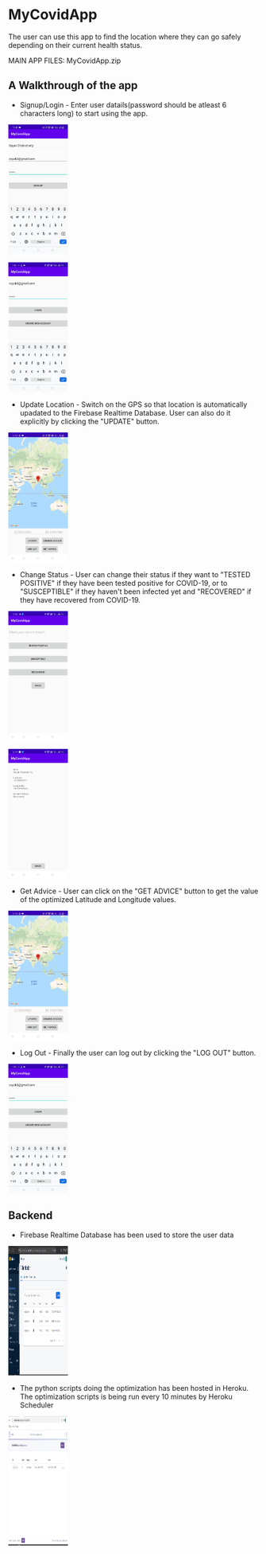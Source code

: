 # MyCovidApp

The user can use this app to find the location where they can go safely depending on their current health status.

MAIN APP FILES: MyCovidApp.zip

## A Walkthrough of the app
* Signup/Login - Enter user datails(password should be atleast 6 characters long) to start using the app.

<img src="Signup.jpeg" width="120" height="260"></img>

<img src="0.jpeg" width="120" height="260"></img>

* Update Location - Switch on the GPS so that location is automatically upadated to the Firebase Realtime Database. User can also do it explicitly by clicking the "UPDATE" button.

<img src="0.75.jpeg" width="120" height="260"></img>

* Change Status - User can change their status if they want to "TESTED POSITIVE" if they have been tested positive for COVID-19, or to "SUSCEPTIBLE" if they haven't been infected yet and "RECOVERED" if they have recovered from COVID-19.

<img src="0.5.jpeg" width="120" height="260"></img>

<img src="1.jpeg" width="120" height="260"></img>

* Get Advice - User can click on the "GET ADVICE" button to get the value of the optimized Latitude and Longitude values.

<img src="0.75.jpeg" width="120" height="260"></img>

* Log Out - Finally the user can log out by clicking the "LOG OUT" button.

<img src="0.jpeg" width="120" height="260"></img>

## Backend
* Firebase Realtime Database has been used to store the user data

<img src="User Authentication.png" width="120" height="260"></img>

* The python scripts doing the optimization has been hosted in Heroku. The optimization scripts is being run every 10 minutes by Heroku Scheduler

<img src="Heroku server.png" width="120" height="260"></img>

